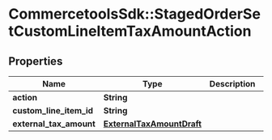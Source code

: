 # CommercetoolsSdk::StagedOrderSetCustomLineItemTaxAmountAction

## Properties
Name | Type | Description | Notes
------------ | ------------- | ------------- | -------------
**action** | **String** |  | [optional] 
**custom_line_item_id** | **String** |  | [optional] 
**external_tax_amount** | [**ExternalTaxAmountDraft**](ExternalTaxAmountDraft.md) |  | [optional] 

